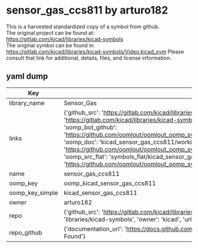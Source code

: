# sensor_gas_ccs811 by arturo182  
This is a harvested standardized copy of a symbol from github.  
The original project can be found at:  
https://gitlab.com/kicad/libraries/kicad-symbols  
The original symbol can be found in:
https://gitlab.com/kicad/libraries/kicad-symbols/Video.kicad_sym
Please consult that link for additional, details, files, and license information.  
## yaml dump  
| Key | Value |  
| --- | --- |  
| library_name | Sensor_Gas |  
| links | {'github_src': 'https://gitlab.com/kicad/libraries/kicad-symbols/Video.kicad_sym', 'github_src_repo': 'https://gitlab.com/kicad/libraries/kicad-symbols', 'oomp_bot': 'kicad_sensor_gas_ccs811/working', 'oomp_bot_github': 'https://github.com/oomlout/oomlout_oomp_symbol_bot/tree/main/kicad_sensor_gas_ccs811/working', 'oomp_doc': 'kicad_sensor_gas_ccs811/working', 'oomp_doc_github': 'https://github.com/oomlout/oomlout_oomp_symbol_doc/tree/main/kicad_sensor_gas_ccs811/working', 'oomp_src_flat': 'symbols_flat/kicad_sensor_gas_ccs811/working', 'oomp_src_flat_github': 'https://github.com/oomlout/oomlout_oomp_symbol_src/tree/main/kicad_sensor_gas_ccs811/working'} |  
| name | sensor_gas_ccs811 |  
| oomp_key | oomp_kicad_sensor_gas_ccs811 |  
| oomp_key_simple | kicad_sensor_gas_ccs811 |  
| owner | arturo182 |  
| repo | {'github_src': 'https://gitlab.com/kicad/libraries/kicad-symbols/Video.kicad_sym', 'name': 'libraries/kicad-symbols', 'owner': 'kicad', 'url': 'https://gitlab.com/kicad/libraries/kicad-symbols'} |  
| repo_github | {'documentation_url': 'https://docs.github.com/rest/repos/repos#get-a-repository', 'message': 'Not Found'} |  

